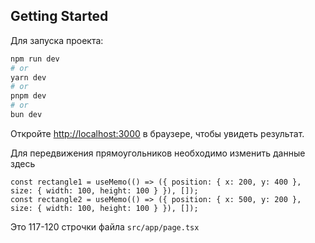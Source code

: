 ## Getting Started

Для запуска проекта:

```bash
npm run dev
# or
yarn dev
# or
pnpm dev
# or
bun dev
```

Откройте [http://localhost:3000](http://localhost:3000) в браузере, чтобы увидеть результат.

Для передвижения прямоугольников необходимо изменить данные здесь

```tsx
const rectangle1 = useMemo(() => ({ position: { x: 200, y: 400 }, size: { width: 100, height: 100 } }), []);
const rectangle2 = useMemo(() => ({ position: { x: 500, y: 200 }, size: { width: 100, height: 100 } }), []);
```
Это 117-120 строчки файла `src/app/page.tsx`
